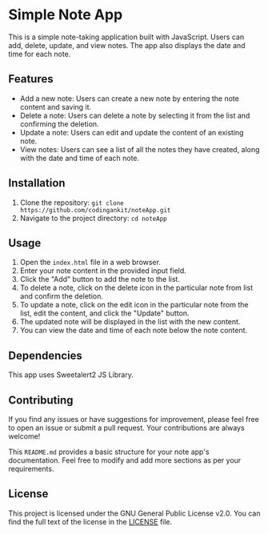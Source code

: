 # Simple Note App

This is a simple note-taking application built with JavaScript. Users can add, delete, update, and view notes. The app also displays the date and time for each note.

## Features

- Add a new note: Users can create a new note by entering the note content and saving it.
- Delete a note: Users can delete a note by selecting it from the list and confirming the deletion.
- Update a note: Users can edit and update the content of an existing note.
- View notes: Users can see a list of all the notes they have created, along with the date and time of each note.

## Installation

1. Clone the repository: `git clone https://github.com/codingankit/noteApp.git`
2. Navigate to the project directory: `cd noteApp`

## Usage

1. Open the `index.html` file in a web browser.
2. Enter your note content in the provided input field.
3. Click the "Add" button to add the note to the list.
4. To delete a note, click on the delete icon in the particular note from list and confirm the deletion.
5. To update a note, click on the edit icon in the particular note from the list, edit the content, and click the "Update" button.
6. The updated note will be displayed in the list with the new content.
7. You can view the date and time of each note below the note content.

## Dependencies

This app uses Sweetalert2 JS Library.

## Contributing

If you find any issues or have suggestions for improvement, please feel free to open an issue or submit a pull request. Your contributions are always welcome!

This `README.md` provides a basic structure for your note app's documentation. Feel free to modify and add more sections as per your requirements.

## License

This project is licensed under the GNU General Public License v2.0. You can find the full text of the license in the [LICENSE](LICENSE) file.